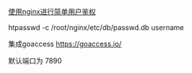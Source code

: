 
[使用nginx进行简单用户鉴权](https://zhuanlan.zhihu.com/p/69037846)

htpasswd -c /root/nginx/etc/db/passwd.db username

集成goaccess
https://goaccess.io/

默认端口为 7890
